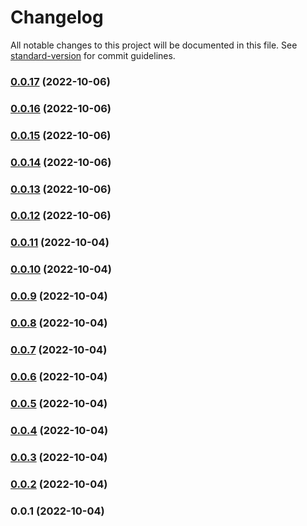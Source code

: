 # Changelog

All notable changes to this project will be documented in this file. See [standard-version](https://github.com/conventional-changelog/standard-version) for commit guidelines.

### [0.0.17](https://github.com/rikynurdiana/ssp-mweb/compare/v0.0.16...v0.0.17) (2022-10-06)

### [0.0.16](https://github.com/rikynurdiana/ssp-mweb/compare/v0.0.15...v0.0.16) (2022-10-06)

### [0.0.15](https://github.com/rikynurdiana/ssp-mweb/compare/v0.0.14...v0.0.15) (2022-10-06)

### [0.0.14](https://github.com/rikynurdiana/ssp-mweb/compare/v0.0.13...v0.0.14) (2022-10-06)

### [0.0.13](https://github.com/rikynurdiana/ssp-mweb/compare/v0.0.12...v0.0.13) (2022-10-06)

### [0.0.12](https://github.com/rikynurdiana/ssp-mweb/compare/v0.0.11...v0.0.12) (2022-10-06)

### [0.0.11](https://github.com/rikynurdiana/ssp-mweb/compare/v0.0.10...v0.0.11) (2022-10-04)

### [0.0.10](https://github.com/rikynurdiana/ssp-mweb/compare/v0.0.9...v0.0.10) (2022-10-04)

### [0.0.9](https://github.com/rikynurdiana/ssp-mweb/compare/v0.0.8...v0.0.9) (2022-10-04)

### [0.0.8](https://github.com/rikynurdiana/ssp-mweb/compare/v0.0.7...v0.0.8) (2022-10-04)

### [0.0.7](https://github.com/rikynurdiana/ssp-mweb/compare/v0.0.6...v0.0.7) (2022-10-04)

### [0.0.6](https://github.com/rikynurdiana/ssp-mweb/compare/v0.0.5...v0.0.6) (2022-10-04)

### [0.0.5](https://github.com/rikynurdiana/ssp-mweb/compare/v0.0.4...v0.0.5) (2022-10-04)

### [0.0.4](https://github.com/rikynurdiana/ssp-mweb/compare/v0.0.3...v0.0.4) (2022-10-04)

### [0.0.3](https://github.com/rikynurdiana/ssp-mweb/compare/v0.0.2...v0.0.3) (2022-10-04)

### [0.0.2](https://github.com/rikynurdiana/ssp-mweb/compare/v0.0.1...v0.0.2) (2022-10-04)

### 0.0.1 (2022-10-04)
